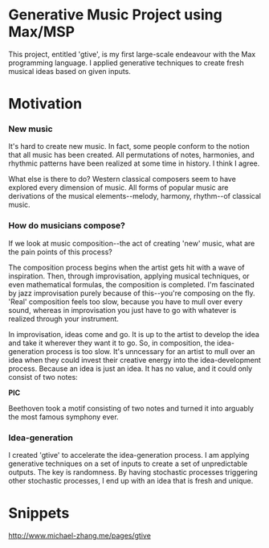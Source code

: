 # Generative Music Project using Max/MSP

This project, entitled 'gtive', is my first large-scale endeavour with the Max programming language. I applied generative techniques to create fresh musical ideas based on given inputs.

# Motivation

### New music
It's hard to create new music. In fact, some people conform to the notion that all music has been created. All permutations of notes, harmonies, and rhythmic patterns have been realized at some time in history. I think I agree.

What else is there to do? Western classical composers seem to have explored every dimension of music. All forms of popular music are derivations of the musical elements--melody, harmony, rhythm--of classical music.


### How do musicians compose?

If we look at music composition--the act of creating 'new' music, what are the pain points of this process?

The composition process begins when the artist gets hit with a wave of inspiration. Then, through improvisation, applying musical techniques, or even mathematical formulas, the composition is completed. I'm fascinated by jazz improvisation purely because of this--you're composing on the fly. 'Real' composition feels too slow, because you have to mull over every sound, whereas in improvisation you just have to go with whatever is realized through your instrument.

In improvisation, ideas come and go. It is up to the artist to develop the idea and take it wherever they want it to go. So, in composition, the idea-generation process is too slow. It's unncessary for an artist to mull over an idea when they could invest their creative energy into the idea-development process. Because an idea is just an idea. It has no value, and it could only consist of two notes:

**PIC**

Beethoven took a motif consisting of two notes and turned it into arguably the most famous symphony ever.


### Idea-generation

I created 'gtive' to accelerate the idea-generation process. I am applying generative techniques on a set of inputs to create a set of unpredictable outputs. The key is randomness. By having stochastic processes triggering other stochastic processes, I end up with an idea that is fresh and unique.


# Snippets

http://www.michael-zhang.me/pages/gtive
